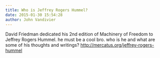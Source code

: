 ```yaml
---
title: Who is Jeffrey Rogers Hummel?
date: 2015-01-30 15:54:28
author: John Vandivier
---
```




David Friedman dedicated his 2nd edition of Machinery of Freedom to Jeffrey Rogers Hummel. he must be a cool bro. who is he and what are some of his thoughts and writings? http://mercatus.org/jeffrey-rogers-hummel

&nbsp;